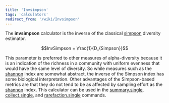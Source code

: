 ```yaml
---
title: 'Invsimpson'
tags: 'calculators'
redirect_from: '/wiki/Invsimpson'
---
```

The **invsimpson** calculator is the inverse of the
classical [simpson](Simpson) diversity estimator.

$$InvSimpson = \frac{1}{D_{Simpson}}$$

This parameter is preferred to other measures of alpha-diversity because it
is an indication of the richness in a community with uniform evenness
that would have the same level of diversity. So while measures such as
the [shannon](Shannon) index are somewhat abstract, the
inverse of the Simpson index has some biological interpretation. Other
advantages of the Simpson-based metrics are that they do not tend to be
as affected by sampling effort as the [shannon](Shannon)
index. This calculator can be used in the
[summary.single](summary.single),
[collect.single](collect.single), and
[rarefaction.single](rarefaction.single) commands.
